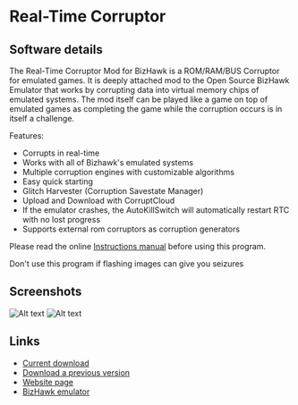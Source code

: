 # Real-Time Corruptor

## Software details

The Real-Time Corruptor Mod for BizHawk is a ROM/RAM/BUS Corruptor for emulated games. It is deeply attached mod to the Open Source BizHawk Emulator that works by corrupting data into virtual memory chips of emulated systems. The mod itself can be played like a game on top of emulated games as completing the game while the corruption occurs is in itself a challenge. 

Features:
- Corrupts in real-time
- Works with all of Bizhawk's emulated systems
- Multiple corruption engines with customizable algorithms
- Easy quick starting
- Glitch Harvester (Corruption Savestate Manager)
- Upload and Download with CorruptCloud
- If the emulator crashes, the AutoKillSwitch will automatically restart RTC with no lost progress
- Supports external rom corruptors as corruption generators

Please read the online [Instructions manual](https://docs.google.com/document/d/1Q3GhhsNBlmzgco8UpSHrViq_MFBg6p6S0ycl8rm_r0I/edit?usp=sharing)
before using this program.

Don't use this program if flashing images can give you seizures

## Screenshots

![Alt text](http://www.redscientist.com/software/rtc/rtc1.jpg)
![Alt text](http://www.redscientist.com/software/rtc/rtc2.jpg)

## Links

* [Current download](http://redscientist.com/software/rtc/releases/RTC078.zip)
* [Download a previous version](http://redscientist.com/software/rtc/releases/)
* [Website page](http://www.redscientist.com/)
* [BizHawk emulator](https://github.com/TASVideos/BizHawk)
